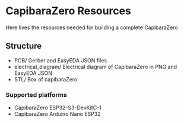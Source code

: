 # CapibaraZero Resources

Here lives the resources needed for building a complete CapibaraZero

## Structure

- PCB/ Gerber and EasyEDA JSON files
- electrical_diagram/ Electrical diagram of CapibaraZero in PNG and EasyEDA JSON
- STL/ Box of capibaraZero

### Supported platforms

- CapibaraZero ESP32-S3-DevKitC-1
- CapibaraZero Arduino Nano ESP32
